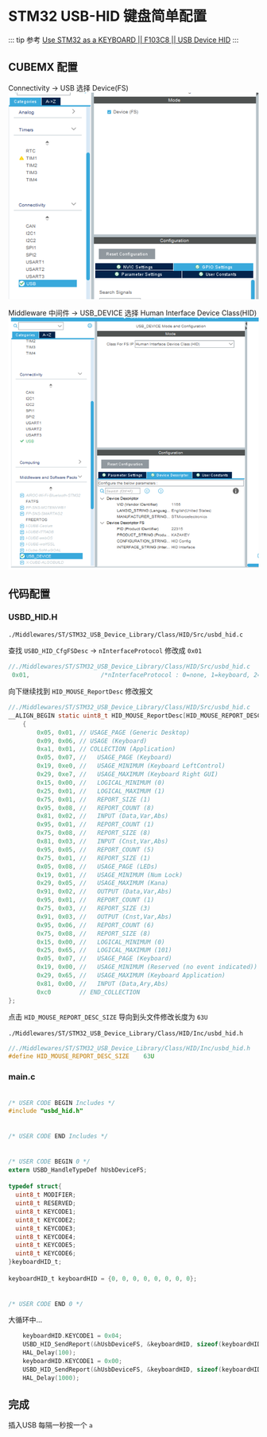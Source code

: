 # STM32 USB-HID 键盘简单配置

::: tip 参考
[Use STM32 as a KEYBOARD || F103C8 || USB Device HID](https://www.youtube.com/watch?v=tj1_hsQ5PR0&t=946s)
:::

## CUBEMX 配置

Connectivity -> USB
选择 Device(FS)
![001](./001.png)

Middleware 中间件 -> USB_DEVICE
选择 Human Interface Device Class(HID)
![002](./002.png)

## 代码配置

### USBD_HID.H

`./Middlewares/ST/STM32_USB_Device_Library/Class/HID/Src/usbd_hid.c`

查找 `USBD_HID_CfgFSDesc` -> `nInterfaceProtocol` 修改成 `0x01`

```c
//./Middlewares/ST/STM32_USB_Device_Library/Class/HID/Src/usbd_hid.c
 0x01,                    /*nInterfaceProtocol : 0=none, 1=keyboard, 2=mouse*/
```

向下继续找到 `HID_MOUSE_ReportDesc`
修改报文

```c
//./Middlewares/ST/STM32_USB_Device_Library/Class/HID/Src/usbd_hid.c
__ALIGN_BEGIN static uint8_t HID_MOUSE_ReportDesc[HID_MOUSE_REPORT_DESC_SIZE] __ALIGN_END =
    {
        0x05, 0x01, // USAGE_PAGE (Generic Desktop)
        0x09, 0x06, // USAGE (Keyboard)
        0xa1, 0x01, // COLLECTION (Application)
        0x05, 0x07, //   USAGE_PAGE (Keyboard)
        0x19, 0xe0, //   USAGE_MINIMUM (Keyboard LeftControl)
        0x29, 0xe7, //   USAGE_MAXIMUM (Keyboard Right GUI)
        0x15, 0x00, //   LOGICAL_MINIMUM (0)
        0x25, 0x01, //   LOGICAL_MAXIMUM (1)
        0x75, 0x01, //   REPORT_SIZE (1)
        0x95, 0x08, //   REPORT_COUNT (8)
        0x81, 0x02, //   INPUT (Data,Var,Abs)
        0x95, 0x01, //   REPORT_COUNT (1)
        0x75, 0x08, //   REPORT_SIZE (8)
        0x81, 0x03, //   INPUT (Cnst,Var,Abs)
        0x95, 0x05, //   REPORT_COUNT (5)
        0x75, 0x01, //   REPORT_SIZE (1)
        0x05, 0x08, //   USAGE_PAGE (LEDs)
        0x19, 0x01, //   USAGE_MINIMUM (Num Lock)
        0x29, 0x05, //   USAGE_MAXIMUM (Kana)
        0x91, 0x02, //   OUTPUT (Data,Var,Abs)
        0x95, 0x01, //   REPORT_COUNT (1)
        0x75, 0x03, //   REPORT_SIZE (3)
        0x91, 0x03, //   OUTPUT (Cnst,Var,Abs)
        0x95, 0x06, //   REPORT_COUNT (6)
        0x75, 0x08, //   REPORT_SIZE (8)
        0x15, 0x00, //   LOGICAL_MINIMUM (0)
        0x25, 0x65, //   LOGICAL_MAXIMUM (101)
        0x05, 0x07, //   USAGE_PAGE (Keyboard)
        0x19, 0x00, //   USAGE_MINIMUM (Reserved (no event indicated))
        0x29, 0x65, //   USAGE_MAXIMUM (Keyboard Application)
        0x81, 0x00, //   INPUT (Data,Ary,Abs)
        0xc0        // END_COLLECTION
};
```

点击 `HID_MOUSE_REPORT_DESC_SIZE` 导向到头文件修改长度为 `63U`

`./Middlewares/ST/STM32_USB_Device_Library/Class/HID/Inc/usbd_hid.h`

```c
//./Middlewares/ST/STM32_USB_Device_Library/Class/HID/Inc/usbd_hid.h
#define HID_MOUSE_REPORT_DESC_SIZE    63U
```

### main.c

```c

/* USER CODE BEGIN Includes */
#include "usbd_hid.h"


/* USER CODE END Includes */


/* USER CODE BEGIN 0 */
extern USBD_HandleTypeDef hUsbDeviceFS;

typedef struct{
  uint8_t MODIFIER;
  uint8_t RESERVED;
  uint8_t KEYCODE1;
  uint8_t KEYCODE2;
  uint8_t KEYCODE3;
  uint8_t KEYCODE4;
  uint8_t KEYCODE5;
  uint8_t KEYCODE6;
}keyboardHID_t;

keyboardHID_t keyboardHID = {0, 0, 0, 0, 0, 0, 0, 0};


/* USER CODE END 0 */
```

大循环中...

```c
    keyboardHID.KEYCODE1 = 0x04;
    USBD_HID_SendReport(&hUsbDeviceFS, &keyboardHID, sizeof(keyboardHID));
    HAL_Delay(100);
    keyboardHID.KEYCODE1 = 0x00;
    USBD_HID_SendReport(&hUsbDeviceFS, &keyboardHID, sizeof(keyboardHID));
    HAL_Delay(1000);
```

## 完成

插入USB 每隔一秒按一个 `a`
